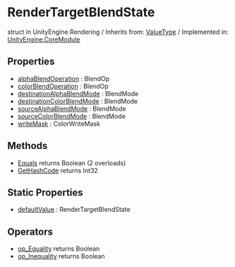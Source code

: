 # RenderTargetBlendState
struct in UnityEngine.Rendering
 / Inherits from: <a href="https://docs.unity3d.com/6000.1/Documentation/ScriptReference/ValueType.html">ValueType</a> / Implemented in: <a href="https://docs.unity3d.com/6000.1/Documentation/ScriptReference/UnityEngine.CoreModule.html">UnityEngine.CoreModule</a>

## Properties
- <a href="https://docs.unity3d.com/6000.1/Documentation/ScriptReference/RenderTargetBlendState-alphaBlendOperation.html">alphaBlendOperation</a> : BlendOp
- <a href="https://docs.unity3d.com/6000.1/Documentation/ScriptReference/RenderTargetBlendState-colorBlendOperation.html">colorBlendOperation</a> : BlendOp
- <a href="https://docs.unity3d.com/6000.1/Documentation/ScriptReference/RenderTargetBlendState-destinationAlphaBlendMode.html">destinationAlphaBlendMode</a> : BlendMode
- <a href="https://docs.unity3d.com/6000.1/Documentation/ScriptReference/RenderTargetBlendState-destinationColorBlendMode.html">destinationColorBlendMode</a> : BlendMode
- <a href="https://docs.unity3d.com/6000.1/Documentation/ScriptReference/RenderTargetBlendState-sourceAlphaBlendMode.html">sourceAlphaBlendMode</a> : BlendMode
- <a href="https://docs.unity3d.com/6000.1/Documentation/ScriptReference/RenderTargetBlendState-sourceColorBlendMode.html">sourceColorBlendMode</a> : BlendMode
- <a href="https://docs.unity3d.com/6000.1/Documentation/ScriptReference/RenderTargetBlendState-writeMask.html">writeMask</a> : ColorWriteMask

## Methods
- <a href="https://docs.unity3d.com/6000.1/Documentation/ScriptReference/RenderTargetBlendState.Equals.html">Equals</a> returns Boolean (2 overloads)
- <a href="https://docs.unity3d.com/6000.1/Documentation/ScriptReference/RenderTargetBlendState.GetHashCode.html">GetHashCode</a> returns Int32

## Static Properties
- <a href="https://docs.unity3d.com/6000.1/Documentation/ScriptReference/RenderTargetBlendState-defaultValue.html">defaultValue</a> : RenderTargetBlendState

## Operators
- <a href="https://docs.unity3d.com/6000.1/Documentation/ScriptReference/RenderTargetBlendState.op_Equality.html">op_Equality</a> returns Boolean
- <a href="https://docs.unity3d.com/6000.1/Documentation/ScriptReference/RenderTargetBlendState.op_Inequality.html">op_Inequality</a> returns Boolean

